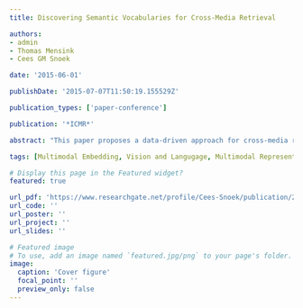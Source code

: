 ```yaml
---
title: Discovering Semantic Vocabularies for Cross-Media Retrieval

authors:
- admin
- Thomas Mensink
- Cees GM Snoek

date: '2015-06-01'

publishDate: '2015-07-07T11:50:19.155529Z'

publication_types: ['paper-conference']

publication: '*ICMR*'

abstract: "This paper proposes a data-driven approach for cross-media retrieval by automatically learning its underlying semantic vocabulary. Different from the existing semantic vocabularies, which are manually pre-defined and annotated, we automatically discover the vocabulary concepts and their annotations from multimedia collections. To this end, we apply a probabilistic topic model on the text available in the collection to extract its semantic structure. Moreover, we propose a learning to rank framework, to effectively learn the concept classifiers from the extracted annotations. We evaluate the discovered semantic vocabulary for cross-media retrieval on three datasets of image/text and video/text pairs. Our experiments demonstrate that the discovered vocabulary does not require any manual labeling to outperform three recent alternatives for cross-media retrieval."

tags: [Multimodal Embedding, Vision and Langugage, Multimodal Representation]

# Display this page in the Featured widget?
featured: true

url_pdf: 'https://www.researchgate.net/profile/Cees-Snoek/publication/275406993_Discovering_Semantic_Vocabularies_for_Cross-Media_Retrieval/links/553b7d010cf2c415bb093eb7/Discovering-Semantic-Vocabularies-for-Cross-Media-Retrieval.pdf'
url_code: ''
url_poster: ''
url_project: ''
url_slides: ''

# Featured image
# To use, add an image named `featured.jpg/png` to your page's folder.
image:
  caption: 'Cover figure'
  focal_point: ''
  preview_only: false
---
```


